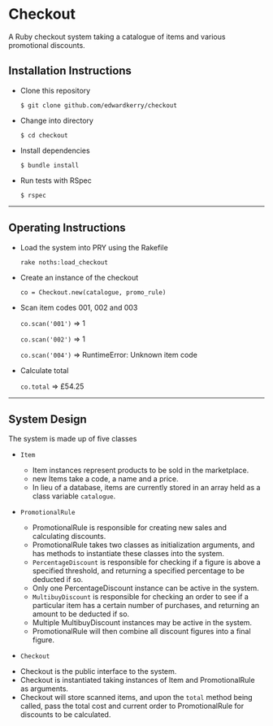 # Checkout

A Ruby checkout system taking a catalogue of items and various promotional discounts.

## Installation Instructions

- Clone this repository

  `$ git clone github.com/edwardkerry/checkout`

- Change into directory

  `$ cd checkout`

- Install dependencies

  `$ bundle install`

- Run tests with RSpec

  `$ rspec`
---
## Operating Instructions

- Load the system into PRY using the Rakefile

  `rake noths:load_checkout`

- Create an instance of the checkout

  `co = Checkout.new(catalogue, promo_rule)`

- Scan item codes 001, 002 and 003

    `co.scan('001')` => 1

    `co.scan('002')` => 1

    `co.scan('004')` => RuntimeError: Unknown item code

- Calculate total

  `co.total` => £54.25
----
## System Design

The system is made up of five classes
* `Item`
  - Item instances represent products to be sold in the marketplace.
  - new Items take a code, a name and a price.
  - In lieu of a database, items are currently stored in an array held as a class variable `catalogue`.


* `PromotionalRule`
  - PromotionalRule is responsible for creating new sales and calculating discounts.
  - PromotionalRule takes two classes as initialization arguments, and has methods to instantiate these classes into the system.
  - `PercentageDiscount` is responsible for checking if a figure is above a specified threshold, and returning a specified percentage to be deducted if so.
  - Only one PercentageDiscount instance can be active in the system.
  - `MultibuyDiscount` is responsible for checking an order to see if a particular item has a certain number of purchases, and returning an amount to be deducted if so.
  - Multiple MultibuyDiscount instances may be active in the system.
  - PromotionalRule will then combine all discount figures into a final figure.


* `Checkout`
 - Checkout is the public interface to the system.
 - Checkout is instantiated taking instances of Item and PromotionalRule as arguments.
 - Checkout will store scanned items, and upon the `total` method being called, pass the total cost and current order to PromotionalRule for discounts to be calculated.        
